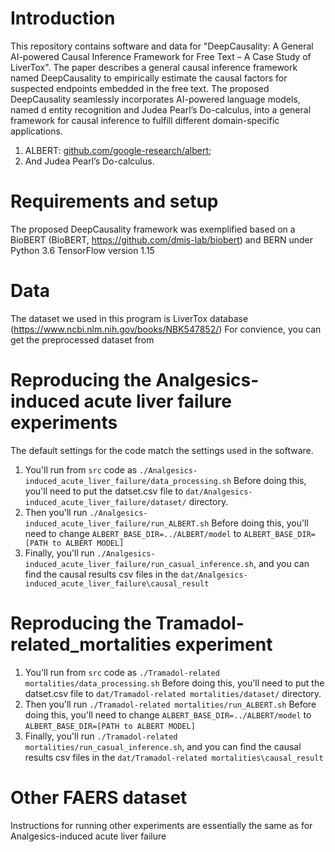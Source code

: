 # Introduction

This repository contains software and data for "DeepCausality: A General AI-powered Causal Inference Framework for Free Text – A Case Study of LiverTox".
The paper describes a general causal inference framework named DeepCausality to empirically estimate the causal factors for suspected endpoints embedded in the free text. The proposed DeepCausality seamlessly incorporates AI-powered language models, named  d entity recognition and Judea Pearl’s Do-calculus, into a general framework for causal inference to fulfill different domain-specific applications.
1. ALBERT: [github.com/google-research/albert](https://github.com/google-research/albert);
2. And Judea Pearl’s Do-calculus. 


# Requirements and setup

The proposed DeepCausality framework was exemplified based on a BioBERT (BioBERT, https://github.com/dmis-lab/biobert)
and BERN under 
Python 3.6 
TensorFlow version 1.15

# Data

The dataset we used in this program is LiverTox database (https://www.ncbi.nlm.nih.gov/books/NBK547852/)
For convience, you can get the preprocessed dataset from

# Reproducing the Analgesics-induced acute liver failure experiments

The default settings for the code match the settings used in the software.

1. You'll run from `src` code as 
`./Analgesics-induced_acute_liver_failure/data_processing.sh`
Before doing this, you'll need to put the datset.csv file to `dat/Analgesics-induced_acute_liver_failure/dataset/` directory.
2. Then you'll run `./Analgesics-induced_acute_liver_failure/run_ALBERT.sh`
Before doing this, you'll need to change `ALBERT_BASE_DIR=../ALBERT/model` to `ALBERT_BASE_DIR=[PATH to ALBERT MODEL]`
3. Finally, you'll run `./Analgesics-induced_acute_liver_failure/run_casual_inference.sh`, and you can find the causal results csv files in the `dat/Analgesics-induced_acute_liver_failure\causal_result`


# Reproducing the Tramadol-related_mortalities experiment

1. You'll run from `src` code as 
`./Tramadol-related mortalities/data_processing.sh`
Before doing this, you'll need to put the datset.csv file to `dat/Tramadol-related mortalities/dataset/` directory.
2. Then you'll run `./Tramadol-related mortalities/run_ALBERT.sh`
Before doing this, you'll need to change `ALBERT_BASE_DIR=../ALBERT/model` to `ALBERT_BASE_DIR=[PATH to ALBERT MODEL]`
3. Finally, you'll run `./Tramadol-related mortalities/run_casual_inference.sh`, and you can find the causal results csv files in the `dat/Tramadol-related mortalities\causal_result`

# Other FAERS dataset
Instructions for running other experiments are essentially the same as for Analgesics-induced acute liver failure


